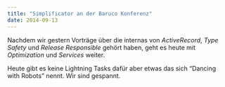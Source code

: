 ```yaml
---
title: "Simplificator an der Baruco Konferenz"
date: 2014-09-13
---
```


Nachdem wir gestern Vorträge über die internas von _ActiveRecord_, _Type Safety_ und _Release Responsible_ gehört haben, geht es heute mit _Optimization_ und _Services_ weiter.

Heute gibt es keine Lightning Tasks dafür aber etwas das sich “Dancing with Robots” nennt. Wir sind gespannt.

